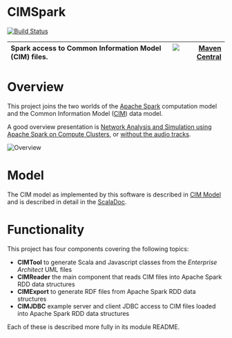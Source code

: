 CIMSpark
======
[![Build Status](http://jenkins.zoephos.com/job/CIMSpark/job/ci-getting-started/badge/icon)](http://jenkins.zoephos.com/job/CIMSpark/job/ci-getting-started/)

Spark access to Common Information Model (CIM) files. | [![Maven Central](https://img.shields.io/maven-central/v/ch.ninecode.cim/CIMSpark.svg?label=Maven%20Central)](https://search.maven.org/search?q=g:%22ch.ninecode.cim%22%20AND%20a:%22CIMSpark%22)
:---         |          ---:

# Overview

This project joins the two worlds of the
[Apache Spark](https://en.wikipedia.org/wiki/Apache_Spark) computation model and the
Common Information Model ([CIM](https://en.wikipedia.org/wiki/Common_Information_Model_(electricity))) data model.


A good overview presentation is [Network Analysis and Simulation using Apache Spark on Compute Clusters](https://derrickoswald.github.io/CIMSparkPresentation/index.html?audio), or [without the audio tracks](https://derrickoswald.github.io/CIMSparkPresentation).

![Overview](https://cdn.jsdelivr.net/gh/derrickoswald/CIMSpark@master/img/Overview.svg "Overview diagram")


# Model

The CIM model as implemented by this software is described in [CIM Model](Model.md)
and is described in detail in the [ScalaDoc](https://derrickoswald.github.io/CIMSpark).

# Functionality

This project has four components covering the following topics:

- __CIMTool__ to generate Scala and Javascript classes from the *Enterprise Architect* UML files
- __CIMReader__ the main component that reads CIM files into Apache Spark RDD data structures
- __CIMExport__ to generate RDF files from Apache Spark RDD data structures
- __CIMJDBC__ example server and client JDBC access to CIM files loaded into Apache Spark RDD data structures

Each of these is described more fully in its module README.

